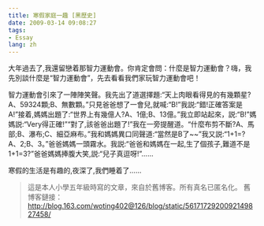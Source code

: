 ```yaml
---
title: 寒假家庭一趣 [黑歷史]
date: 2009-03-14 09:08:27
tags:
- Essay
lang: zh
---
```

大年過去了,我還留戀着那智力運動會。你肯定會問：什麼是智力運動會？嗨，我先別談什麼是“智力運動會”，先去看看我們家玩智力運動會吧！
<!--more-->
智力運動會引來了一陣陣笑聲。我先出了道選擇題:“天上肉眼看得見的有幾顆星?A、59324顆;B、無數顆。”只見爸爸想了一會兒,就喊:“B!”我説:“錯!正確答案是A!”接着,媽媽出題了:“世界上有幾億人?A、1億;B、13億。”我立即站起來，説:“B!”媽媽説:“Very得正確!”“對了,該爸爸出題了!”我在一旁提醒道。“什麼布剪不斷?A、馬部;B、瀑布;C、細亞麻布。”我和媽媽異口同聲道:“當然是B了~~”我又説:“1+1=?A、2;B、3。”爸爸媽媽一頭霧水。我説:“爸爸和媽媽在一起,生了個孩子,難道不是1+1=3?”爸爸媽媽捧腹大笑,説:“兒子真逗呀!”……

寒假的生活是有趣的,夜深了,我們睡着了……

> 這是本人小學五年級時寫的文章，來自於舊博客。所有真名已匿名化。
> 舊博客鏈接：<http://blog.163.com/woting402@126/blog/static/5617172920092149827458/>
